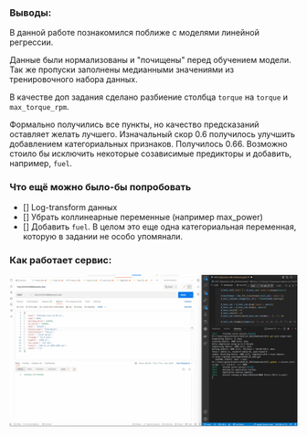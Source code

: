 ### Выводы:

В данной работе познакомился поближе с моделями линейной регрессии.

Данные были нормализованы и "почищены" перед обучением модели. Так же пропуски заполнены медианными значениями из тренировочного набора данных.

В качестве доп задания сделано разбиение столбца `torque` на `torque` и `max_torque_rpm`.

Формально получились все пункты, но качество предсказаний оставляет желать лучшего. Изначальный скор 0.6 получилось улучшить добавлением категориальных признаков. Получилось 0.66. Возможно стоило бы исключить некоторые созависимые предикторы и добавить, например, `fuel`.

### Что ещё можно было-бы попробовать

- [] Log-transform данных
- [] Убрать коллинеарные переменные (например max_power)
- [] Добавить `fuel`. В целом это еще одна категориальная переменная, которую в задании не особо упомянали.

### Как работает сервис:

![service_demo](./Animation.gif)

